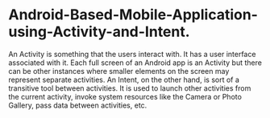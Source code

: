 # Android-Based-Mobile-Application-using-Activity-and-Intent.
An Activity is something that the users interact with. It has a user interface associated with it. Each full screen of an Android app is an Activity but there can be other instances where smaller elements on the screen may represent separate activities.   An Intent, on the other hand, is sort of a transitive tool between activities. It is used to launch other activities from the current activity, invoke system resources like the Camera or Photo Gallery, pass data between activities, etc.
